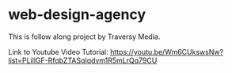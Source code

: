 # web-design-agency
This is follow along project by Traversy Media.

Link to Youtube Video Tutorial: https://youtu.be/Wm6CUkswsNw?list=PLillGF-RfqbZTASqIqdvm1R5mLrQq79CU
